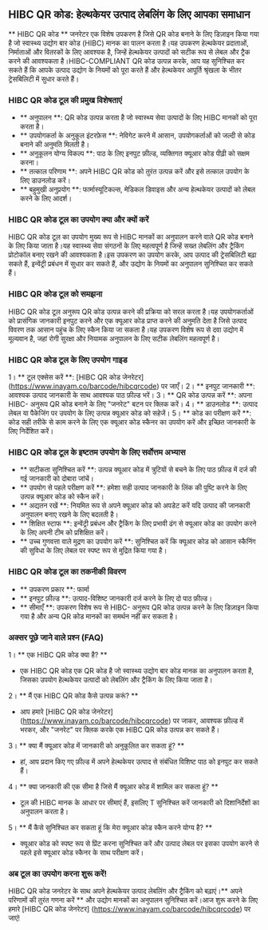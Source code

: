 ## HIBC QR कोड: हेल्थकेयर उत्पाद लेबलिंग के लिए आपका समाधान

** HIBC QR कोड ** जनरेटर एक विशेष उपकरण है जिसे QR कोड बनाने के लिए डिज़ाइन किया गया है जो स्वास्थ्य उद्योग बार कोड (HIBC) मानक का पालन करता है।यह उपकरण हेल्थकेयर प्रदाताओं, निर्माताओं और वितरकों के लिए आवश्यक है, जिन्हें हेल्थकेयर उत्पादों को सटीक रूप से लेबल और ट्रैक करने की आवश्यकता है।HIBC-COMPLIANT QR कोड उत्पन्न करके, आप यह सुनिश्चित कर सकते हैं कि आपके उत्पाद उद्योग के नियमों को पूरा करते हैं और हेल्थकेयर आपूर्ति श्रृंखला के भीतर ट्रेसबिलिटी में सुधार करते हैं।

### HIBC QR कोड टूल की प्रमुख विशेषताएं

- ** अनुपालन **: QR कोड उत्पन्न करता है जो स्वास्थ्य सेवा उत्पादों के लिए HIBC मानकों को पूरा करता है।
- ** उपयोगकर्ता के अनुकूल इंटरफ़ेस **: नेविगेट करने में आसान, उपयोगकर्ताओं को जल्दी से कोड बनाने की अनुमति मिलती है।
- ** अनुकूलन योग्य विकल्प **: पाठ के लिए इनपुट फ़ील्ड, व्यक्तिगत क्यूआर कोड पीढ़ी को सक्षम करना।
- ** तत्काल परिणाम **: अपने HIBC QR कोड को तुरंत उत्पन्न करें और इसे तत्काल उपयोग के लिए डाउनलोड करें।
- ** बहुमुखी अनुप्रयोग **: फार्मास्यूटिकल्स, मेडिकल डिवाइस और अन्य हेल्थकेयर उत्पादों को लेबल करने के लिए आदर्श।

### HIBC QR कोड टूल का उपयोग क्या और क्यों करें

HIBC QR कोड टूल का उपयोग मुख्य रूप से HIBC मानकों का अनुपालन करने वाले QR कोड बनाने के लिए किया जाता है।यह स्वास्थ्य सेवा संगठनों के लिए महत्वपूर्ण है जिन्हें सख्त लेबलिंग और ट्रैकिंग प्रोटोकॉल बनाए रखने की आवश्यकता है।इस उपकरण का उपयोग करके, आप उत्पाद की ट्रेसबिलिटी बढ़ा सकते हैं, इन्वेंट्री प्रबंधन में सुधार कर सकते हैं, और उद्योग के नियमों का अनुपालन सुनिश्चित कर सकते हैं।

### HIBC QR कोड टूल को समझना

HIBC QR कोड टूल अनुरूप QR कोड उत्पन्न करने की प्रक्रिया को सरल करता है।यह उपयोगकर्ताओं को प्रासंगिक जानकारी इनपुट करने और एक क्यूआर कोड प्राप्त करने की अनुमति देता है जिसे उत्पाद विवरण तक आसान पहुंच के लिए स्कैन किया जा सकता है।यह उपकरण विशेष रूप से दवा उद्योग में मूल्यवान है, जहां रोगी सुरक्षा और नियामक अनुपालन के लिए सटीक लेबलिंग महत्वपूर्ण है।

### HIBC QR कोड टूल के लिए उपयोग गाइड

1। ** टूल एक्सेस करें **: [HIBC QR कोड जेनरेटर] (https://www.inayam.co/barcode/hibcqrcode) पर जाएँ।
2। ** इनपुट जानकारी **: आवश्यक उत्पाद जानकारी के साथ आवश्यक पाठ फ़ील्ड भरें।
3। ** QR कोड उत्पन्न करें **: अपना HIBC- अनुरूप QR कोड बनाने के लिए "जनरेट" बटन पर क्लिक करें।
4। ** डाउनलोड **: उत्पाद लेबल या पैकेजिंग पर उपयोग के लिए उत्पन्न क्यूआर कोड को सहेजें।
5। ** कोड का परीक्षण करें **: कोड सही तरीके से काम करने के लिए एक क्यूआर कोड स्कैनर का उपयोग करें और इच्छित जानकारी के लिए निर्देशित करें।

### HIBC QR कोड टूल के इष्टतम उपयोग के लिए सर्वोत्तम अभ्यास

- ** सटीकता सुनिश्चित करें **: उत्पन्न क्यूआर कोड में त्रुटियों से बचने के लिए पाठ फ़ील्ड में दर्ज की गई जानकारी को दोबारा जांचें।
- ** उपयोग से पहले परीक्षण करें **: हमेशा सही उत्पाद जानकारी के लिंक की पुष्टि करने के लिए उत्पन्न क्यूआर कोड को स्कैन करें।
- ** अद्यतन रखें **: नियमित रूप से अपने क्यूआर कोड को अपडेट करें यदि उत्पाद की जानकारी अनुपालन बनाए रखने के लिए बदलती है।
- ** शिक्षित स्टाफ **: इन्वेंट्री प्रबंधन और ट्रैकिंग के लिए प्रभावी ढंग से क्यूआर कोड का उपयोग करने के लिए अपनी टीम को प्रशिक्षित करें।
- ** उच्च गुणवत्ता वाले मुद्रण का उपयोग करें **: सुनिश्चित करें कि क्यूआर कोड को आसान स्कैनिंग की सुविधा के लिए लेबल पर स्पष्ट रूप से मुद्रित किया गया है।

### HIBC QR कोड टूल का तकनीकी विवरण

- ** उपकरण प्रकार **: फार्मा
- ** इनपुट फ़ील्ड **: उत्पाद-विशिष्ट जानकारी दर्ज करने के लिए दो पाठ फ़ील्ड।
- ** सीमाएँ **: उपकरण विशेष रूप से HIBC- अनुरूप QR कोड उत्पन्न करने के लिए डिज़ाइन किया गया है और अन्य QR कोड मानकों का समर्थन नहीं कर सकता है।

### अक्सर पूछे जाने वाले प्रश्न (FAQ)

1। ** एक HIBC QR कोड क्या है? **
- एक HIBC QR कोड एक QR कोड है जो स्वास्थ्य उद्योग बार कोड मानक का अनुपालन करता है, जिसका उपयोग हेल्थकेयर उत्पादों को लेबलिंग और ट्रैकिंग के लिए किया जाता है।

2। ** मैं एक HIBC QR कोड कैसे उत्पन्न करूं? **
- आप हमारे [HIBC QR कोड जेनरेटर] (https://www.inayam.co/barcode/hibcqrcode) पर जाकर, आवश्यक फ़ील्ड में भरकर, और "जनरेट" पर क्लिक करके एक HIBC QR कोड उत्पन्न कर सकते हैं।

3। ** क्या मैं क्यूआर कोड में जानकारी को अनुकूलित कर सकता हूं? **
- हां, आप प्रदान किए गए फ़ील्ड में अपने हेल्थकेयर उत्पाद से संबंधित विशिष्ट पाठ को इनपुट कर सकते हैं।

4। ** क्या जानकारी की एक सीमा है जिसे मैं क्यूआर कोड में शामिल कर सकता हूं? **
- टूल की HIBC मानक के आधार पर सीमाएं हैं, इसलिए T सुनिश्चित करें जानकारी को दिशानिर्देशों का अनुपालन करता है।

5। ** मैं कैसे सुनिश्चित कर सकता हूं कि मेरा क्यूआर कोड स्कैन करने योग्य है? **
- क्यूआर कोड को स्पष्ट रूप से प्रिंट करना सुनिश्चित करें और उत्पाद लेबल पर इसका उपयोग करने से पहले इसे क्यूआर कोड स्कैनर के साथ परीक्षण करें।

### अब टूल का उपयोग करना शुरू करें!

HIBC QR कोड जनरेटर के साथ अपने हेल्थकेयर उत्पाद लेबलिंग और ट्रैकिंग को बढ़ाएं।** अपने परिणामों की तुरंत गणना करें ** और उद्योग मानकों का अनुपालन सुनिश्चित करें।आज शुरू करने के लिए हमारे [HIBC QR कोड जेनरेटर] (https://www.inayam.co/barcode/hibcqrcode) पर जाएं!